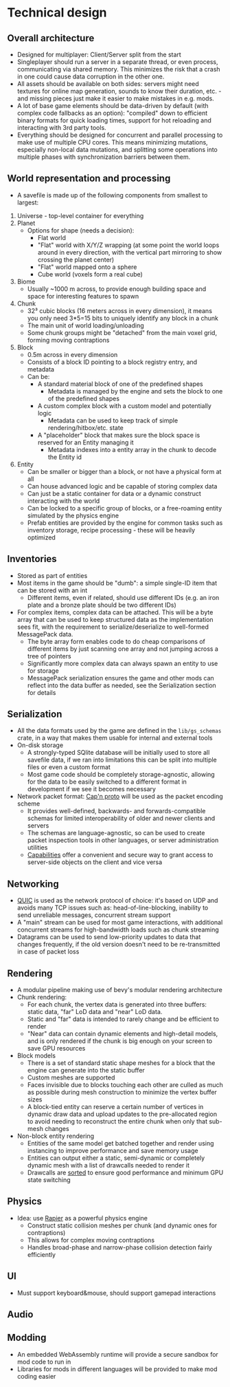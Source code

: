 # Technical design

## Overall architecture

- Designed for multiplayer: Client/Server split from the start
- Singleplayer should run a server in a separate thread, or even process, communicating via shared memory. This minimizes the risk that a crash in one could cause data corruption in the other one.
- All assets should be available on both sides: servers might need textures for online map generation, sounds to know their duration, etc. - and missing pieces just make it easier to make mistakes in e.g. mods.
- A lot of base game elements should be data-driven by default (with complex code fallbacks as an option): "compiled" down to efficient binary formats for quick loading times, support for hot reloading and interacting with 3rd party tools.
- Everything should be designed for concurrent and parallel processing to make use of multiple CPU cores. This means minimizing mutations, especially non-local data mutations, and splitting some operations into multiple phases with synchronization barriers between them.

## World representation and processing

- A savefile is made up of the following components from smallest to largest:
1. Universe - top-level container for everything
2. Planet
   - Options for shape (needs a decision):
     - Flat world
     - "Flat" world with X/Y/Z wrapping (at some point the world loops around in every direction, with the vertical part mirroring to show crossing the planet center)
     - "Flat" world mapped onto a sphere
     - Cube world (voxels form a real cube)
3. Biome
   - Usually ~1000 m across, to provide enough building space and space for interesting features to spawn
4. Chunk
   - 32³ cubic blocks (16 meters across in every dimension), it means you only need 3*5=15 bits to uniquely identify any block in a chunk
   - The main unit of world loading/unloading
   - Some chunk groups might be "detached" from the main voxel grid, forming moving contraptions
5. Block
   - 0.5m across in every dimension
   - Consists of a block ID pointing to a block registry entry, and metadata
   - Can be:
     - A standard material block of one of the predefined shapes
       - Metadata is managed by the engine and sets the block to one of the predefined shapes
     - A custom complex block with a custom model and potentially logic
       - Metadata can be used to keep track of simple rendering/hitbox/etc. state
     - A "placeholder" block that makes sure the block space is reserved for an Entity managing it
       - Metadata indexes into a entity array in the chunk to decode the Entity id
6. Entity
   - Can be smaller or bigger than a block, or not have a physical form at all
   - Can house advanced logic and be capable of storing complex data
   - Can just be a static container for data or a dynamic construct interacting with the world
   - Can be locked to a specific group of blocks, or a free-roaming entity simulated by the physics engine
   - Prefab entities are provided by the engine for common tasks such as inventory storage, recipe processing - these will be heavily optimized

## Inventories

- Stored as part of entities
- Most items in the game should be "dumb": a simple single-ID item that can be stored with an int
  - Different items, even if related, should use different IDs (e.g. an iron plate and a bronze plate should be two different IDs)
- For complex items, complex data can be attached. This will be a byte array that can be used to keep structured data as the implementation sees fit, with the requirement to serialize/deserialize to well-formed MessagePack data.
  - The byte array form enables code to do cheap comparisons of different items by just scanning one array and not jumping across a tree of pointers
  - Significantly more complex data can always spawn an entity to use for storage
  - MessagePack serialization ensures the game and other mods can reflect into the data buffer as needed, see the Serialization section for details

## Serialization

- All the data formats used by the game are defined in the `lib/gs_schemas` crate, in a way that makes them usable for internal and external tools
- On-disk storage
  - A strongly-typed SQlite database will be initially used to store all savefile data, if we ran into limitations this can be split into multiple files or even a custom format
  - Most game code should be completely storage-agnostic, allowing for the data to be easily switched to a different format in development if we see it becomes necessary
- Network packet format: [Cap'n proto](https://capnproto.org/) will be used as the packet encoding scheme
  - It provides well-defined, backwards- and forwards-compatible schemas for limited interoperability of older and newer clients and servers
  - The schemas are language-agnostic, so can be used to create packet inspection tools in other languages, or server administration utilities
  - [Capabilities](https://en.wikipedia.org/wiki/Capability-based_security) offer a convenient and secure way to grant access to server-side objects on the client and vice versa

## Networking

- [QUIC](https://en.wikipedia.org/wiki/QUIC) is used as the network protocol of choice: it's based on UDP and avoids many TCP issues such as: head-of-line-blocking, inability to send unreliable messages, concurrent stream support
- A "main" stream can be used for most game interactions, with additional concurrent streams for high-bandwidth loads such as chunk streaming
- Datagrams can be used to send low-priority updates to data that changes frequently, if the old version doesn't need to be re-transmitted in case of packet loss

## Rendering

- A modular pipeline making use of bevy's modular rendering architecture
- Chunk rendering:
  - For each chunk, the vertex data is generated into three buffers: static data, "far" LoD data and "near" LoD data.
  - Static and "far" data is intended to rarely change and be efficient to render
  - "Near" data can contain dynamic elements and high-detail models, and is only rendered if the chunk is big enough on your screen to save GPU resources
- Block models
  - There is a set of standard static shape meshes for a block that the engine can generate into the static buffer
  - Custom meshes are supported
  - Faces invisible due to blocks touching each other are culled as much as possible during mesh construction to minimize the vertex buffer sizes
  - A block-tied entity can reserve a certain number of vertices in dynamic draw data and upload updates to the pre-allocated region to avoid needing to reconstruct the entire chunk when only that sub-mesh changes
- Non-block entity rendering
  - Entities of the same model get batched together and render using instancing to improve performance and save memory usage
  - Entities can output either a static, semi-dynamic or completely dynamic mesh with a list of drawcalls needed to render it
  - Drawcalls are [sorted](https://archive.is/vmApb) to ensure good performance and minimum GPU state switching

## Physics

- Idea: use [Rapier](https://rapier.rs/) as a powerful physics engine
  - Construct static collision meshes per chunk (and dynamic ones for contraptions)
  - This allows for complex moving contraptions
  - Handles broad-phase and narrow-phase collision detection fairly efficiently

## UI

- Must support keyboard&mouse, should support gamepad interactions

## Audio

## Modding

- An embedded WebAssembly runtime will provide a secure sandbox for mod code to run in
- Libraries for mods in different languages will be provided to make mod coding easier

